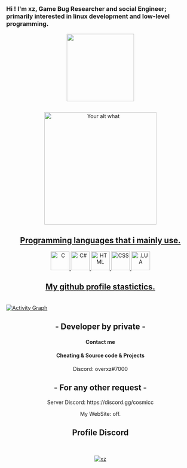 <h2 align="center">

  
<p align="center">
  
### Hi ! I'm xz, Game Bug Researcher and social Engineer; primarily interested in linux development and low-level programming.
<div align="center">
  <a href="https://github.com/akkkj">
  <img height="180em" src="https://github-readme-stats.vercel.app/api?username=BronkzDev&show_icons=true&theme=dark&include_all_commits=true&count_private=true"/>
</div>

  
  ##
  


  
</p>


  
  
</p>
<p align="center">
<img src="https://readme-spotify-status-liart.vercel.app/api/run-spotify-status" alt="Your alt what" width="300" align/>
</p>


<h2 align="center">Programming languages that i mainly use.</h2>
<p align="center">
  <img alt="C" src="https://cdn.jsdelivr.net/gh/devicons/devicon/icons/c/c-original.svg" alt="Your alt what" height= "50" width="50" align/> 
  <img alt="C#" src="https://cdn.jsdelivr.net/gh/devicons/devicon/icons/csharp/csharp-original.svg" alt="Your alt what" height= "50" width="50" align/>   
  <img alt="HTML" src="https://cdn.jsdelivr.net/gh/devicons/devicon/icons/html5/html5-original-wordmark.svg" alt="Your alt what" height= "50" width="50" align/>  
  <img alt="CSS" src="https://cdn.jsdelivr.net/gh/devicons/devicon/icons/css3/css3-original-wordmark.svg" alt="Your alt what" height= "50" width="50" align/>
  <img alt=".LUA" src="https://cdn.jsdelivr.net/gh/devicons/devicon/icons/lua/lua-original-wordmark.svg" alt="Your alt what" height= "50" width="50" align/>
</p>



<h2 align="center">My github profile stastictics.</h2>
</p><br>
<a href="https://github.com/akkkj"><img alt=" Activity Graph" src="https://activity-graph.herokuapp.com/graph?username=trick7v&bg_color=0D1117&color=eca15b&line=eca15b&point=FFFFFF&hide_border=true" /></a>
  

<h2 align="center">- Developer by private -</h2>
<h4 align="center">Contact me</h4>
<h4 align="center"> Cheating & Source code & Projects</h4>
<p align="center">Discord: overxz#7000 </p>


<h2 align="center">- For any other request -</h2>

<p align="center">Server Discord: https://discord.gg/cosmicc
  <p align="center">My WebSite: off.
</pre><br>




<h2 align="center">Profile Discord</h2><br>
  <p align="center">
    <a href="https://discord.gg/cosmicc">
        <img title="xz" alt="xz" src="!![image](https://cdn.discordapp.com/attachments/916384038657359912/967819544674578514/unknown.png)"/>
    </a>
</p>


<!---
BronkzDev/BronkzDev is a ✨ special ✨ repository because its `README.md` (this file) appears on your GitHub profile.
--->

